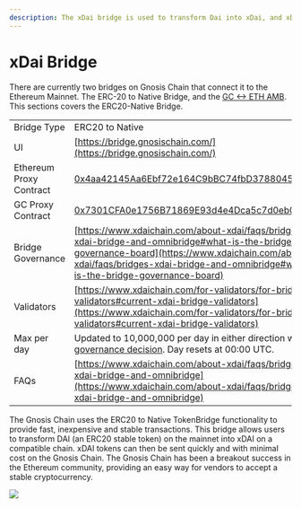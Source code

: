 ```yaml
---
description: The xDai bridge is used to transform Dai into xDai, and xDai back to Dai
---
```


# xDai Bridge

There are currently two bridges on Gnosis Chain that connect it to the Ethereum Mainnet. The ERC-20 to Native Bridge, and the [GC <-> ETH AMB](/bridges/eth-gc/). This sections covers the ERC20-Native Bridge.

|  |  |
| ----------------------- | ------------------------------------------------------------------------------------------------------------------------------------------------------------------------------------------------------------------------------------ |
| Bridge Type             | ERC20 to Native                                                                                                                                                                                                                      |
| UI                      | [https://bridge.gnosischain.com/](https://bridge.gnosischain.com/)                                                                                                                                                                   |
| Ethereum Proxy Contract | [0x4aa42145Aa6Ebf72e164C9bBC74fbD3788045016](https://etherscan.io/address/0x4aa42145Aa6Ebf72e164C9bBC74fbD3788045016#readProxyContract)                                                                                              |
| GC Proxy Contract       | [0x7301CFA0e1756B71869E93d4e4Dca5c7d0eb0AA6](https://blockscout.com/xdai/mainnet/address/0x7301CFA0e1756B71869E93d4e4Dca5c7d0eb0AA6/read-proxy)                                                                                      |
| Bridge Governance       | [https://www.xdaichain.com/about-xdai/faqs/bridges-xdai-bridge-and-omnibridge#what-is-the-bridge-governance-board](https://www.xdaichain.com/about-xdai/faqs/bridges-xdai-bridge-and-omnibridge#what-is-the-bridge-governance-board) |
| Validators              | [https://www.xdaichain.com/for-validators/for-bridge-validators#current-xdai-bridge-validators](https://www.xdaichain.com/for-validators/for-bridge-validators#current-xdai-bridge-validators)                                       |
| Max per day             | Updated to 10,000,000 per day in either direction with [governance decision](https://forum.poa.network/t/increase-daily-limit-for-xdai-withdrawals-from-the-xdai-to-the-mainnet/3823). Day resets at 00:00 UTC.                      |
| FAQs                    | [https://www.xdaichain.com/about-xdai/faqs/bridges-xdai-bridge-and-omnibridge](https://www.xdaichain.com/about-xdai/faqs/bridges-xdai-bridge-and-omnibridge)                                                                         |

The Gnosis Chain uses the ERC20 to Native TokenBridge functionality to provide fast, inexpensive and stable transactions. This bridge allows users to transform DAI (an ERC20 stable token) on the mainnet into xDAI on a compatible chain. xDAI tokens can then be sent quickly and with minimal cost on the Gnosis Chain. The Gnosis Chain has been a breakout success in the Ethereum community, providing an easy way for vendors to accept a stable cryptocurrency.

![](/img/bridges/xdai-bridge.png)
